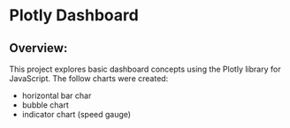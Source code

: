 # Plotly Dashboard

## Overview:
This project explores basic dashboard concepts using the Plotly library for JavaScript. The follow charts were created:
- horizontal bar char
- bubble chart
- indicator chart (speed gauge)
